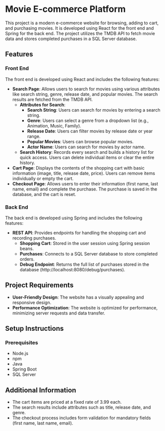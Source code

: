 
# Movie E-commerce Platform

This project is a modern e-commerce website for browsing, adding to cart, and purchasing movies. It is developed using React for the front end and Spring for the back end. The project utilizes the TMDB API to fetch movie data and stores completed purchases in a SQL Server database.

## Features

### Front End

The front end is developed using React and includes the following features:

- **Search Page**: Allows users to search for movies using various attributes like search string, genre, release date, and popular movies. The search results are fetched from the TMDB API.
  - **Attributes for Search**:
    - **Search String**: Users can search for movies by entering a search string.
    - **Genre**: Users can select a genre from a dropdown list (e.g., Animation, Music, Family).
    - **Release Date**: Users can filter movies by release date or year range.
    - **Popular Movies**: Users can browse popular movies.
    - **Actor Name**: Users can search for movies by actor name.
  - **Search History**: Records every search and builds a history list for quick access. Users can delete individual items or clear the entire history.
- **Cart Page**: Displays the contents of the shopping cart with basic information (image, title, release date, price). Users can remove items individually or empty the cart.
- **Checkout Page**: Allows users to enter their information (first name, last name, email) and complete the purchase. The purchase is saved in the database, and the cart is reset.

### Back End

The back end is developed using Spring and includes the following features:

- **REST API**: Provides endpoints for handling the shopping cart and recording purchases.
  - **Shopping Cart**: Stored in the user session using Spring session beans.
  - **Purchases**: Connects to a SQL Server database to store completed orders.
  - **Debug Endpoint**: Returns the full list of purchases stored in the database (http://localhost:8080/debug/purchases).

## Project Requirements

- **User-Friendly Design**: The website has a visually appealing and responsive design.
- **Performance Optimization**: The website is optimized for performance, minimizing server requests and data transfer.

## Setup Instructions

### Prerequisites

- Node.js
- npm
- Java
- Spring Boot
- SQL Server



## Additional Information

- The cart items are priced at a fixed rate of 3.99 each.
- The search results include attributes such as title, release date, and genre.
- The checkout process includes form validation for mandatory fields (first name, last name, email).


